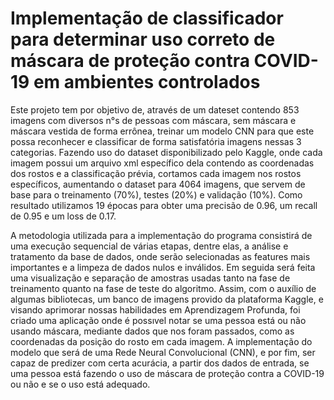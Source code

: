# Implementação de classificador para determinar uso correto de máscara de proteção contra COVID-19 em ambientes controlados

Este projeto tem por objetivo de, através de um dateset contendo 853 imagens com diversos n°s de pessoas com máscara, sem máscara  e máscara vestida de forma errônea, treinar um modelo CNN para que este possa reconhecer e classificar de forma satisfatória imagens nessas 3 categorias. Fazendo uso do dataset disponibilizado pelo Kaggle, onde cada imagem possui um arquivo xml específico dela contendo as coordenadas dos rostos e a classificação prévia, cortamos cada imagem nos rostos específicos, aumentando  o dataset para 4064 imagens, que servem de base para o treinamento (70%), testes (20%) e validação (10%). Como resultado utilizamos 19 épocas para obter uma precisão de 0.96, um recall de 0.95 e um loss de 0.17.

A metodologia utilizada para a implementação do programa consistirá de uma execução sequencial de várias etapas, dentre elas, a análise e tratamento da base de dados, onde serão selecionadas as features mais importantes e a limpeza de dados nulos e inválidos. Em seguida será feita uma visualização e separação de amostras usadas tanto na fase de treinamento quanto na fase de teste do algoritmo. Assim, com o auxílio de algumas bibliotecas, um banco de imagens provido da plataforma Kaggle, e visando aprimorar nossas habilidades em Aprendizagem Profunda, foi criado uma aplicação onde é possıvel notar se uma pessoa está ou não usando máscara, mediante dados que nos foram passados, como as coordenadas da posição do rosto em cada imagem. A implementação do modelo que será de uma Rede Neural Convolucional (CNN), e por fim, ser capaz de predizer com certa acurácia, a partir dos dados de entrada, se uma pessoa está fazendo o uso de máscara de proteção contra a COVID-19 ou não e se o uso está adequado.



